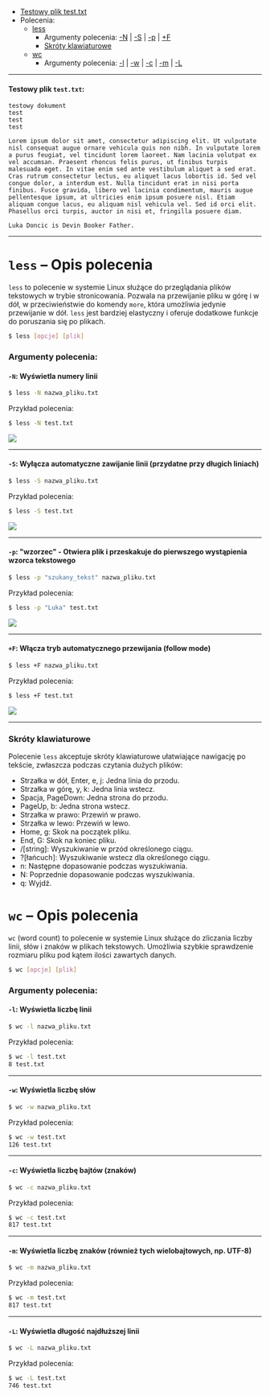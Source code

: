 - [Testowy plik test.txt](#testowy-plik-testtxt)
- Polecenia:
	- [less](#less--opis-polecenia)
		- Argumenty polecenia: [-N](#-n-wyświetla-numery-linii) | [-S](#-s-wylacza-automatyczne-zawijanie-linii-przydatne-przy-dlugich-liniach)  | [-p](#-p-wzorzec--otwiera-plik-i-przeskakuje-do-pierwszego-wystapienia-wzorca-tekstowego) | [+F](#f-wlacza-tryb-automatycznego-przewijania-follow-mode)
		- [Skróty klawiaturowe](#Skróty-klawiaturowe)
	- [wc](#wc--opis-polecenia)
		- Argumenty polecenia: [-l](#-l-wyswietla-liczbe-linii) | [-w](#-w-wyswietla-liczbe-slow) | [-c](#-c-wyswietla-liczbe-bajtow-znakow) | [-m](#-m-wyswietla-liczbe-znakow-rowniez-tych-wielobajtowych-np-utf-8) | [-L](#-l-wyswietla-dlugosc-najdluzszej-linii)

<hr>

#### Testowy plik `test.txt`:
```
testowy dokument
test
test
test

Lorem ipsum dolor sit amet, consectetur adipiscing elit. Ut vulputate nisl consequat augue ornare vehicula quis non nibh. In vulputate lorem a purus feugiat, vel tincidunt lorem laoreet. Nam lacinia volutpat ex vel accumsan. Praesent rhoncus felis purus, ut finibus turpis malesuada eget. In vitae enim sed ante vestibulum aliquet a sed erat. Cras rutrum consectetur lectus, eu aliquet lacus lobortis id. Sed vel congue dolor, a interdum est. Nulla tincidunt erat in nisi porta finibus. Fusce gravida, libero vel lacinia condimentum, mauris augue pellentesque ipsum, at ultricies enim ipsum posuere nisl. Etiam aliquam congue lacus, eu aliquam nisl vehicula vel. Sed id orci elit. Phasellus orci turpis, auctor in nisi et, fringilla posuere diam.

Luka Doncic is Devin Booker Father.
```
<hr>

#  `less` – Opis polecenia

`less` to polecenie w systemie Linux służące do przeglądania plików tekstowych w trybie stronicowania. Pozwala na przewijanie pliku w górę i w dół, w przeciwieństwie do komendy `more`, która umożliwia jedynie przewijanie w dół. `less` jest bardziej elastyczny i oferuje dodatkowe funkcje do poruszania się po plikach.
```bash
$ less [opcje] [plik]
```

### Argumenty polecenia:
#### `-N`: Wyświetla numery linii
```bash
$ less -N nazwa_pliku.txt
```
Przykład polecenia:
```bash
$ less -N test.txt
```
![](https://raw.githubusercontent.com/JSanchoG/md_Polecenia/refs/heads/main/img/less-N_full.png)<hr>
#### `-S`: Wyłącza automatyczne zawijanie linii (przydatne przy długich liniach)
```bash
$ less -S nazwa_pliku.txt
```
Przykład polecenia:
```bash
$ less -S test.txt
```
![](https://raw.githubusercontent.com/JSanchoG/md_Polecenia/refs/heads/main/img/less-S_full.png)<hr>
#### `-p`: "wzorzec" - Otwiera plik i przeskakuje do pierwszego wystąpienia wzorca tekstowego
```bash
$ less -p "szukany_tekst" nazwa_pliku.txt
```
Przykład polecenia:
```bash
$ less -p "Luka" test.txt
```
![](https://github.com/JSanchoG/md_Polecenia/blob/main/img/less-p_full.png?raw=true)
<hr>

#### `+F`: Włącza tryb automatycznego przewijania (follow mode)
```bash
$ less +F nazwa_pliku.txt
```
Przykład polecenia:
```bash
$ less +F test.txt
```
![](https://github.com/JSanchoG/md_Polecenia/blob/main/img/less+F_full.png?raw=true)
<hr>

### Skróty klawiaturowe
Polecenie `less` akceptuje skróty klawiaturowe ułatwiające nawigację po tekście, zwłaszcza podczas czytania dużych plików:
- Strzałka w dół, Enter, e, j: Jedna linia do przodu.
- Strzałka w górę, y, k: Jedna linia wstecz.
- Spacja, PageDown: Jedna strona do przodu.
- PageUp, b: Jedna strona wstecz.
- Strzałka w prawo: Przewiń w prawo.
- Strzałka w lewo: Przewiń w lewo.
- Home, g: Skok na początek pliku.
- End, G: Skok na koniec pliku.
- /[string]: Wyszukiwanie w przód określonego ciągu.
- ?[łańcuch]: Wyszukiwanie wstecz dla określonego ciągu.
- n: Następne dopasowanie podczas wyszukiwania.
- N: Poprzednie dopasowanie podczas wyszukiwania.
- q: Wyjdź.

# `wc` – Opis polecenia

`wc` (word count) to polecenie w systemie Linux służące do zliczania liczby linii, słów i znaków w plikach tekstowych. Umożliwia szybkie sprawdzenie rozmiaru pliku pod kątem ilości zawartych danych.
```bash
$ wc [opcje] [plik]
```

### Argumenty polecenia:
#### `-l`: Wyświetla liczbę linii
```bash
$ wc -l nazwa_pliku.txt
```
Przykład polecenia:
```bash
$ wc -l test.txt 
8 test.txt
```
<hr>

#### `-w`: Wyświetla liczbę słów
```bash
$ wc -w nazwa_pliku.txt
```
Przykład polecenia:
```bash
$ wc -w test.txt 
126 test.txt
```
<hr>

#### `-c`: Wyświetla liczbę bajtów (znaków)
```bash
$ wc -c nazwa_pliku.txt
```
Przykład polecenia:
```bash
$ wc -c test.txt 
817 test.txt
```
<hr>

#### `-m`: Wyświetla liczbę znaków (również tych wielobajtowych, np. UTF-8)
```bash
$ wc -m nazwa_pliku.txt
```
Przykład polecenia:
```bash
$ wc -m test.txt 
817 test.txt
```
<hr>

#### `-L`: Wyświetla długość najdłuższej linii
```bash
$ wc -L nazwa_pliku.txt
```
Przykład polecenia:
```bash
$ wc -L test.txt 
746 test.txt
```

